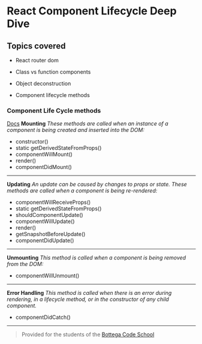# React Component Lifecycle Deep Dive

## Topics covered

- React router dom

- Class vs function components
- Object deconstruction
- Component lifecycle methods

### Component Life Cycle methods

[Docs](https://reactjs.org/docs/react-component.html)
**Mounting**
*These methods are called when an instance of a component is being created and inserted into the DOM:*

- constructor()
- static getDerivedStateFromProps()
- componentWillMount()
- render()
- componentDidMount()

* * *

**Updating**
*An update can be caused by changes to props or state. These methods are called when a component is being re-rendered:*

- componentWillReceiveProps()
- static getDerivedStateFromProps()
- shouldComponentUpdate()
- componentWillUpdate()
- render()
- getSnapshotBeforeUpdate()
- componentDidUpdate()

* * *
**Unmounting**
*This method is called when a component is being removed from the DOM:*

- componentWillUnmount()

* * *
**Error Handling**
*This method is called when there is an error during rendering, in a lifecycle method, or in the constructor of any child component.*

- componentDidCatch()

* * *
> Provided for the students of the [Bottega Code School](https://bottega.tech/)
